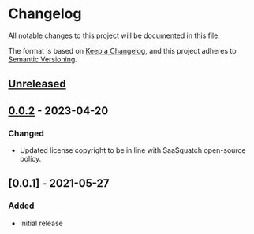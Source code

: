 # Changelog

All notable changes to this project will be documented in this file.

The format is based on [Keep a Changelog](https://keepachangelog.com/en/1.0.0/),
and this project adheres to [Semantic Versioning](https://semver.org/spec/v2.0.0.html).

## [Unreleased]

## [0.0.2] - 2023-04-20

### Changed
- Updated license copyright to be in line with SaaSquatch open-source policy.

## [0.0.1] - 2021-05-27

### Added
- Initial release

[unreleased]: https://github.com/sasquatch/luxon-jsonata/compare/v0.0.2...HEAD
[0.0.2]: https://github.com/sasquatch/luxon-jsonata/releases/tag/v0.0.2
